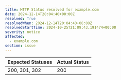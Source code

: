 ```yaml
---
title: HTTP Status resolved for example.com
date: 2024-12-14T20:04:40+00:00Z
resolved: True
resolvedWhen: 2024-12-14T20:04:40+00:00Z
resolvedStartTime: 2024-10-25T21:09:43.191474+00:00
severity: notice
affected:
  - example.com
section: issue
---
```


| Expected Statuses | Actual Status  |
|-------------------|----------------|
| 200, 301, 302 | 200 |
